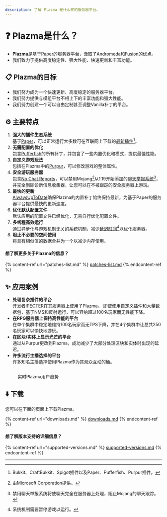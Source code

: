 ```yaml
---
description: 了解 Plazma 是什么样的服务器平台。
---
```


# ❓ Plazma是什么？

- **Plazma**是基于[Paper](https://github.com/PaperMC/Paper)的服务器平台，汲取了[Andromeda](https://github.com/EarendelArchived/Andromeda)和[Fusion](https://github.com/RuinedTechnologyUnify/Fusion)的优点。
- 我们致力于提供高度稳定性、强大性能、快速更新和丰富功能。

## 📋 Plazma的目标 <a href="#id-1" id="id-1"></a>

- 我们努力成为一个快速更新、高度稳定的服务器平台。
- 我们努力提供与模组平台不相上下的丰富功能和强大性能。
- 我们努力创建一个可以自由定制甚至调整Vanilla补丁的平台。

## ⚙️ 主要特点 <a href="#id-2" id="id-2"></a>

1. **强大的插件生态系统**\
   基于[Paper](https://github.com/PaperMC/Paper)，可以正常运行大多数可在互联网上下载的[最新插件](#user-content-fn-1)[^1]。
2. **无需配置的优化**\
   包含[Pufferfish](https://github.com/pufferfish-gg/Pufferfish)的所有补丁，并包含了一些内置优化和模式，提供最佳性能。
3. **自定义游戏玩法**\
   包括在Plazma中的[Purpur](https://github.com/PurpurMC/Purpur)，可以修改游戏的整体属性。
4. **安全游玩服务器**\
   包含[No Chat Reports](https://github.com/Aizistral-Studios/No-Chat-Reports)，可以禁用Mojang[^2]从1.19开始添加的[聊天举报系统](#user-content-fn-3)[^3]，并完全删除诊断信息收集器，让您可以在不被跟踪的安全服务器上游玩。
5. **最快的更新**\
   [AlwaysUpToDate](https://github.com/PlazmaMC/AlwaysUpToDate)确保Plazma的内置补丁始终保持最新，为基于Paper的服务器平台提供最快的更新速度。
6. **优化默认配置文件**\
   默认应用的配置文件已经优化，无需自行优化配置文件。
7. **多线程高效运行**\
   通过异步化与游戏机制无关的系统机制，减少[延迟时间](#user-content-fn-4)[^4]以优化服务器。
8. **阻止不必要的空间使用**\
   将具有相似值的数据合并为一个以减少内存使用。

#### 想了解更多关于Plazma的信息？ <a href="#etc-1" id="etc-1"></a>

{% content-ref url="patches-list.md" %}
[patches-list.md](patches-list.md)
{% endcontent-ref %}

## ✨ 应用案例 <a href="#id-3" id="id-3"></a>

- **处理复杂插件的平台**\
  开发者[IPECTER](https://github.com/IPECTER)在其服务器上使用了Plazma。 即使使用自定义插件和大量数据包，基于NMS和反射运行，可以容纳超过100名玩家而无性能下降。
- **在RPG服务器上保持高性能的平台**\
  在单个集群中稳定地维持100名玩家而无TPS下降，并在4个集群中让总共250名玩家可以愉快地游玩。
- **在区块/实体上显示光芒的平台**\
  通过从Purpur更改到Plazma，成功减少了大部分处理区块和实体时出现的延迟。
- **许多流行主播选择的平台**\
  许多知名主播选择使用Plazma作为其观众互动的桶。

<figure>
   <img src="https://badge.plazmamc.org/internal/bstats" alt="">
   
   <figcaption><p>实时Plazma用户趋势</p></figcaption>
</figure>

## ⬇️ 下载

您可以在下面的页面上下载Plazma。

{% content-ref url="downloads.md" %}
[downloads.md](downloads.md)
{% endcontent-ref %}

#### 想了解版本支持的详细信息？

{% content-ref url="supported-versions.md" %}
[supported-versions.md](supported-versions.md)
{% endcontent-ref %}

***

[^1]: Bukkit、CraftBukkit、Spigot插件以及Paper、Pufferfish、Purpur插件。

[^2]: 由Microsoft Corporation提供。

[^3]: 禁用聊天举报系统将使聊天完全在服务器上处理，阻止Mojang的聊天跟踪。

[^4]: 系统机制需要暂停游戏以运行。
